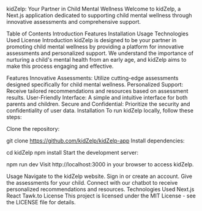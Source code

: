 kidZelp: Your Partner in Child Mental Wellness
Welcome to kidZelp, a Next.js application dedicated to supporting child mental wellness through innovative assessments and comprehensive support.

Table of Contents
Introduction
Features
Installation
Usage
Technologies Used
License
Introduction
kidZelp is designed to be your partner in promoting child mental wellness by providing a platform for innovative assessments and personalized support. We understand the importance of nurturing a child's mental health from an early age, and kidZelp aims to make this process engaging and effective.

Features
Innovative Assessments: Utilize cutting-edge assessments designed specifically for child mental wellness.
Personalized Support: Receive tailored recommendations and resources based on assessment results.
User-Friendly Interface: A simple and intuitive interface for both parents and children.
Secure and Confidential: Prioritize the security and confidentiality of user data.
Installation
To run kidZelp locally, follow these steps:

Clone the repository:

git clone https://github.com/kidZelp/kidZelp-app
Install dependencies:

cd kidZelp
npm install
Start the development server:

npm run dev
Visit http://localhost:3000 in your browser to access kidZelp.

Usage
Navigate to the kidZelp website.
Sign in or create an account.
Give the assessments for your child.
Connect with our chatbot to receive personalized recommendations and resources.
Technologies Used
Next.js
React
Tawk.to
License
This project is licensed under the MIT License - see the LICENSE file for details.
